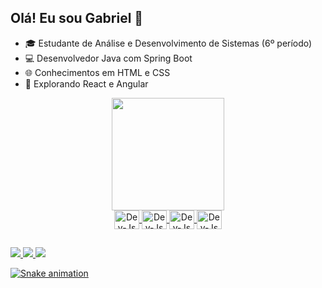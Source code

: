 ## Olá! Eu sou Gabriel 👋

- 🎓 Estudante de Análise e Desenvolvimento de Sistemas (6º período)
- 💻 Desenvolvedor Java com Spring Boot
- 🌐 Conhecimentos em HTML e CSS
- 🚀 Explorando React e Angular
    
<div align="center">
<a href="https://github.com/Dracaarys">
<img height="180em" src="https://github-readme-stats.vercel.app/api?username=Dracaarys&show_icons=true&theme=dracula&include_all_commits
<img height="180em" src="https://github-readme-stats.vercel.app/api/top-langs/?username=Dracaarys&layout=compact&langs_count=7&theme=dra
</div>
<div style="display: inline_block"><br>
<img align="center" alt="Dev-Js" height="30" width="40" <img src="https://cdn.jsdelivr.net/gh/devicons/devicon@latest/icons/java/java-original-wordmark.svg" />
<img align="center" alt="Dev-Js" height="30" width="40" <img src="https://cdn.jsdelivr.net/gh/devicons/devicon@latest/icons/spring/spring-original-wordmark.svg" />
<img align="center" alt="Dev-Js" height="30" width="40" <img src="https://cdn.jsdelivr.net/gh/devicons/devicon@latest/icons/html5/html5-original-wordmark.svg" />
<img align="center" alt="Dev-Js" height="30" width="40" <img src="https://cdn.jsdelivr.net/gh/devicons/devicon@latest/icons/css3/css3-original-wordmark.svg" />
</div>
  
##

<div>
<a href="https://www.instagram.com/gab_426/" target="_blank"><img src="https://img.shields.io/badge/Instagram-E4405F?style=for-the-badge&logo=instagram&logoColor=white"/>
<a href="https://www.linkedin.com/in/gabriel-adler-745a79208/" target="_blank"><img src="https://img.shields.io/badge/LinkedIn-0077B5?style=for-the-badge&logo=linkedin&logoColor=white"/>
<a href="adlergabriel557@gmail.com" target="_blank"><img src="https://img.shields.io/badge/Gmail-D14836?style=for-the-badge&logo=gmail&logoColor=white"/>

![Snake animation](https://github.com/Dracaarys/Dracarys/blob/output/github-contribution-grid-snake.svg)
